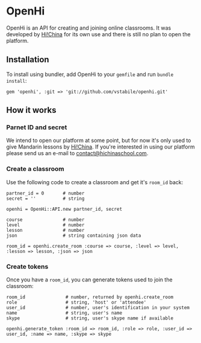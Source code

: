 OpenHi
======

OpenHi is an API for creating and joining online classrooms. It was developed by [Hi!China](www.hichinaschool.com) for its own use and there is still no plan to open the platform.

Installation
------------

To install using bundler, add OpenHi to your `gemfile` and run `bundle install`:

    gem 'openhi', :git => 'git://github.com/vstabile/openhi.git'

How it works
------------

### Parnet ID and secret

We intend to open our platform at some point, but for now it's only used to give Mandarin lessons by [Hi!China](www.hichinaschool.com). If you're interested in using our platform please send us an e-mail to <contact@hichinaschool.com>.

### Create a classroom

Use the following code to create a classroom and get it's `room_id` back:

    partner_id = 0       # number
    secret = ''          # string
  
    openhi = OpenHi::API.new partner_id, secret

    course               # number
    level                # number
    lesson               # number
    json                 # string containing json data

    room_id = openhi.create_room :course => course, :level => level, :lesson => lesson, :json => json

### Create tokens

Once you have a `room_id`, you can generate tokens used to join the classroom:

    room_id               # number, returned by openhi.create_room
    role                  # string, 'host' or 'attendee'
    user_id               # number, user's identification in your system
    name                  # string, user's name
    skype                 # string, user's skype name if available

    openhi.generate_token :room_id => room_id, :role => role, :user_id => user_id, :name => name, :skype => skype
